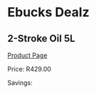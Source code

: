 
# Ebucks Dealz
## 2-Stroke Oil 5L
[Product Page](https://www.ebucks.com/web/shop/productSelected.do?prodId=1200604804&catId=1234943356)

Price: R429.00

Savings: 


	